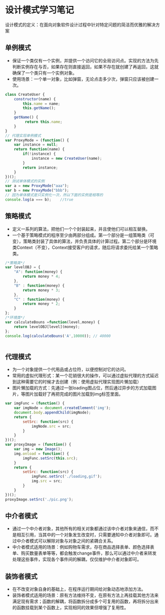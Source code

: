 # 设计模式学习笔记

设计模式的定义：在面向对象软件设计过程中针对特定问题的简洁而优雅的解决方案

## 单例模式
+ 保证一个类仅有一个实例，并提供一个访问它的全局访问点。实现的方法为先判断实例存在与否，如果存在则直接返回，如果不存在就创建了再返回，这就确保了一个类只有一个实例对象。
+ 使用场景：一个单一对象，比如弹窗，无论点击多少次，弹窗只应该被创建一次。
```javascript
class CreateUser {
    constructor(name) {
        this.name = name;
        this.getName();
    }
    getName() {
         return this.name;
    }
}
// 代理实现单例模式
var ProxyMode = (function() {
    var instance = null;
    return function(name) {
        if(!instance) {
            instance = new CreateUser(name);
        }
        return instance;
    }
})();
// 测试单体模式的实例
var a = new ProxyMode("aaa");
var b = new ProxyMode("bbb");
// 因为单体模式是只实例化一次，所以下面的实例是相等的
console.log(a === b);    //true
```

## 策略模式
+ 定义一系列的算法，把他们一个个封装起来，并且使他们可以相互替换。
+ 一个基于策略模式的程序至少由两部分组成。第一个部分是一组策略类（可变），策略类封装了具体的算法，并负责具体的计算过程。第二个部分是环境类Context（不变），Context接受客户的请求，随后将请求委托给某一个策略类。
```Javascript
/*策略类*/
var levelOBJ = {
    "A": function(money) {
        return money * 4;
    },
    "B" : function(money) {
        return money * 3;
    },
    "C" : function(money) {
        return money * 2;
    } 
};
/*环境类*/
var calculateBouns =function(level,money) {
    return levelOBJ[level](money);
};
console.log(calculateBouns('A',10000)); // 40000
```

```javascript

```

## 代理模式
+ 为一个对象提供一个代用品或占位符，以便控制对它的访问。
+ 常用的虚拟代理形式：某一个花销很大的操作，可以通过虚拟代理的方式延迟到这种需要它的时候才去创建（例：使用虚拟代理实现图片懒加载）
+ 图片懒加载的方式：先通过一张loading图占位，然后通过异步的方式加载图片，等图片加载好了再把完成的图片加载到img标签里面。
```javascript
var imgFunc = (function() {
    var imgNode = document.createElement('img');
    document.body.appendChild(imgNode);
    return {
        setSrc: function(src) {
            imgNode.src = src;
        }
    }
})();
var proxyImage = (function() {
    var img = new Image();
    img.onload = function() {
        imgFunc.setSrc(this.src);
    }
    return {
        setSrc: function(src) {
            imgFunc.setSrc('./loading,gif');
            img.src = src;
        }
    }
})();
proxyImage.setSrc('./pic.png');
```

## 中介者模式
+ 通过一个中介者对象，其他所有的相关对象都通过该中介者对象来通信，而不是相互引用，当其中的一个对象发生改变时，只需要通知中介者对象即可。通过中介者模式可以解除对象与对象之间的紧耦合关系。
+ 中介者模式适用的场景：例如购物车需求，存在商品选择表单、颜色选择表单、购买数量表单等等，都会触发change事件，那么可以通过中介者来转发处理这些事件，实现各个事件间的解耦，仅仅维护中介者对象即可。

## 装饰者模式
+ 在不改变对象自身的基础上，在程序运行期间给对象动态地添加方法。
+ 装饰者模式适用的场景：原有方法维持不变，在原有方法上再挂载其他方法来满足现有需求；函数的解耦，将函数拆分成多个可复用的函数，再将拆分出来的函数挂载到某个函数上，实现相同的效果但增强了复用性。
